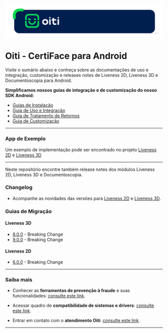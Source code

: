 <IMG  src="https://github.com/oititec/liveness-android-sdk/blob/main/Documentation/Images/OitiHeader.png?raw=true"  alt="OitiHeader.png"/>


# Oiti - CertiFace para Android

Visite o sumário abaixo e conheça sobre as documentações de uso e integração, customização e releases notes de Liveness 2D, Liveness 3D e Documentoscopia para Android.


**Simplificamos nossos guias de integração e de customização do nosso SDK Android:**

- [Guias de Instalação](https://devcenter.certiface.io/docs/guia-de-instalacao-android)
- [Guia de Uso e Integração](https://devcenter.certiface.io/docs/guia-de-uso-e-integracao-android)
- [Guia de Tratamento de Retornos](https://devcenter.certiface.io/docs/guia-de-tratamento-de-retorno-android)
- [Guia de Customização](https://devcenter.certiface.io/docs/liveness3d-android)

--- 

### App de Exemplo

Um exemplo de implementação pode ser encontrado no projeto [Liveness 2D](https://github.com/oititec/liveness-android-sdk/tree/main/FaceCaptchaSample) e [Liveness 3D](https://github.com/oititec/android-liveness3d-sample)

--- 
Neste repositório encontre também release notes dos módulos Liveness 2D, Liveness 3D e Documentoscopia.

### Changelog

- Acompanhe as novidades das versões para [Liveness 2D](https://github.com/oititec/android-oiti-versions/blob/master/Liveness2D/Documentation/Changelog.MD) e [Liveness 3D](https://github.com/oititec/android-oiti-versions/blob/master/Liveness3D/Documentation/Changelog.MD). 

### Guias de Migração

#### Liveness 3D
- [8.0.0](https://github.com/oititec/liveness-android-sdk/blob/main/Documentation/Migration-Guide-8.0.0.md) - Breaking Change
- [9.0.0](https://github.com/oititec/liveness-android-sdk/blob/main/Documentation/Migration-Guide-9.0.0.md) - Breaking Change

#### Liveness 2D
- [6.0.0](https://github.com/oititec/android-oiti-versions/blob/master/Liveness2D/BreakingChange/Migration-Guide-6.0.0.md) - Breaking Change

---
### Saiba mais

- Conhecer as **ferramentas de prevenção à fraude** e suas funcionalidades: [consulte este link](https://devcenter.certiface.io/docs/certiface-funcionalidades).

- Acessar quadro de **compatibilidade de sistemas e drivers**: [consulte este link](https://devcenter.certiface.io/docs/compatibilidade-dos-servicos).

- Entrar em contato com o **atendimento Oiti**: [consulte este link](https://devcenter.certiface.io/docs/portal-de-atendimento).






------